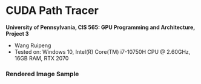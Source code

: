 CUDA Path Tracer
================

**University of Pennsylvania, CIS 565: GPU Programming and Architecture, Project 3**

* Wang Ruipeng
* Tested on: Windows 10, Intel(R) Core(TM) i7-10750H CPU @ 2.60GHz, 16GB RAM, RTX 2070

### Rendered Image Sample
